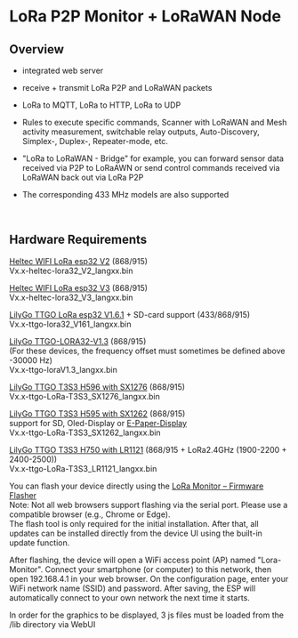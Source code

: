 # LoRa P2P Monitor + LoRaWAN Node

## Overview
* integrated web server
  
* receive + transmit LoRa P2P and LoRaWAN packets

* LoRa to MQTT, LoRa to HTTP, LoRa to UDP

* Rules to execute specific commands, Scanner with LoRaWAN and Mesh activity measurement, switchable relay outputs, Auto-Discovery, Simplex-, Duplex-, Repeater-mode, etc.

* "LoRa to LoRaWAN - Bridge" for example, you can forward sensor data received via P2P to LoRaAWN 
or send control commands received via LoRaWAN back out via LoRa P2P

* The corresponding 433 MHz models are also supported
<br>


## Hardware Requirements

[Heltec WIFI LoRa esp32 V2](https://heltec.org/project/wifi-lora-32v2/)    (868/915)    
Vx.x-heltec-lora32_V2_langxx.bin   

[Heltec WIFI LoRa esp32 V3](https://heltec.org/project/wifi-lora-32v3/)    (868/915)   
Vx.x-heltec-lora32_V3_langxx.bin   

[LilyGo TTGO LoRa esp32 V1.6.1](https://github.com/LilyGO/TTGO-LoRa32-V2.1) + SD-card support (433/868/915)     
Vx.x-ttgo-lora32_V161_langxx.bin   

[LilyGo TTGO-LORA32-V1.3](https://github.com/LilyGO/TTGO-LORA32/tree/LilyGO-V1.3-868) (868/915)     
(For these devices, the frequency offset must sometimes be defined above -30000 Hz)      
Vx.x-ttgo-loraV1.3_langxx.bin   

[LilyGo TTGO T3S3 H596 with SX1276](https://www.lilygo.cc/products/t3s3-v1-0?variant=42586879688885)       (868/915)   
Vx.x-ttgo-LoRa-T3S3_SX1276_langxx.bin   

[LilyGo TTGO T3S3 H595 with SX1262](https://www.lilygo.cc/products/t3s3-v1-0?variant=42586879721653)      (868/915)    
support for SD, Oled-Display or [E-Paper-Display](https://www.bastelgarage.ch/lora/lora-kits-boards/lilygo-lora-t3s3-e-paper-esp32-s3-868mhz-sx1262)   
Vx.x-ttgo-LoRa-T3S3_SX1262_langxx.bin   

[LilyGo TTGO T3S3 H750 with LR1121](https://lilygo.cc/products/t3-s3-lr1121)      (868/915 + LoRa2.4GHz (1900-2200 + 2400-2500))    
Vx.x-ttgo-LoRa-T3S3_LR1121_langxx.bin  
   
You can flash your device directly using the [LoRa Monitor – Firmware Flasher](https://ronmeier.github.io/Lora-Web-Flasher)    
Note: Not all web browsers support flashing via the serial port. Please use a compatible browser (e.g., Chrome or Edge).    
The flash tool is only required for the initial installation. After that, all updates can be installed directly from the device UI using the built-in update function.

After flashing, the device will open a WiFi access point (AP) named "Lora-Monitor".
Connect your smartphone (or computer) to this network, then open 192.168.4.1 in your web browser.
On the configuration page, enter your WiFi network name (SSID) and password. After saving, the ESP will automatically connect to your own network the next time it starts.

In order for the graphics to be displayed, 3 js files must be loaded from the /lib directory via WebUI
